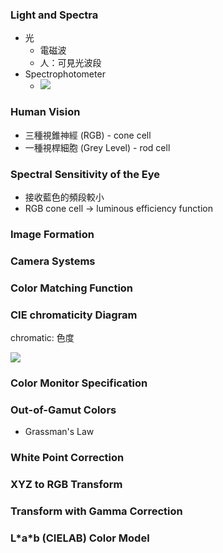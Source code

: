 ### Light and Spectra

* 光
  * 電磁波
  * 人：可見光波段
* Spectrophotometer
  * ![](https://upload.wikimedia.org/wikipedia/commons/f/f7/NormSPD.png)

### Human Vision

* 三種視錐神經 \(RGB\) - cone cell
* 一種視桿細胞 \(Grey Level\) - rod cell

### Spectral Sensitivity of the Eye

* 接收藍色的頻段較小
* RGB cone cell -&gt; luminous efficiency function

### Image Formation

### Camera Systems

### Color Matching Function

### CIE chromaticity Diagram

chromatic: 色度

![](https://upload.wikimedia.org/wikipedia/commons/thumb/6/60/CIE1931xy_CIERGB.svg/495px-CIE1931xy_CIERGB.svg.png)

### Color Monitor Specification

### Out-of-Gamut Colors

* Grassman's Law

### White Point Correction

### XYZ to RGB Transform

### Transform with Gamma Correction

### L\*a\*b \(CIELAB\) Color Model



